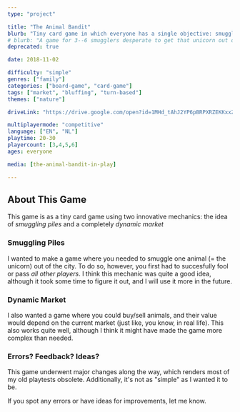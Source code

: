 ```yaml
---
type: "project"

title: "The Animal Bandit"
blurb: "Tiny card game in which everyone has a single objective: smuggle the fabulous unicorn out of the city."
# blurb: "A game for 3--6 smugglers desperate to get that unicorn out of the city."deprecated: true
deprecated: true

date: 2018-11-02

difficulty: "simple"
genres: ["family"]
categories: ["board-game", "card-game"]
tags: ["market", "bluffing", "turn-based"]
themes: ["nature"]

driveLink: "https://drive.google.com/open?id=1MHd_tAhJ2YP6pBRPXRZEKKxxZGvunPFx"

multiplayermode: "competitive"
language: ["EN", "NL"]
playtime: 20-30
playercount: [3,4,5,6]
ages: everyone

media: [the-animal-bandit-in-play]

---
```


## About This Game

This game is as a tiny card game using two innovative mechanics: the idea of _smuggling piles_ and a completely _dynamic market_
					
### Smuggling Piles

I wanted to make a game where you needed to smuggle one animal (= the unicorn) out of the city. To do so, however, you first had to succesfully fool or pass _all other players_. I think this mechanic was quite a good idea, although it took some time to figure it out, and I will use it more in the future.
					
### Dynamic Market

I also wanted a game where you could buy/sell animals, and their value would depend on the current market (just like, you know, in real life). This also works quite well, although I think it might have made the game more complex than needed.

### Errors? Feedback? Ideas?

This game underwent major changes along the way, which renders most of my old playtests obsolete. Additionally, it's not as "simple" as I wanted it to be.

If you spot any errors or have ideas for improvements, let me know.
